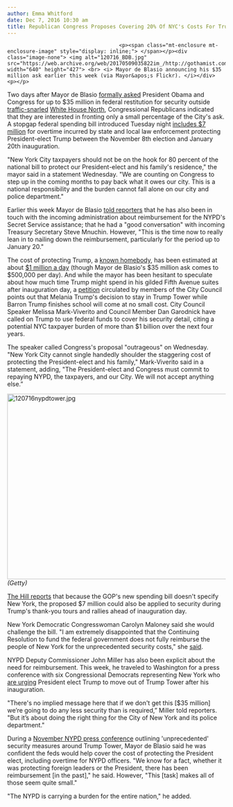 ```yaml
---
author: Emma Whitford
date: Dec 7, 2016 10:30 am
title: Republican Congress Proposes Covering 20% Of NYC's Costs For Trump Tower Security
---
```


	
										<p><span class="mt-enclosure mt-enclosure-image" style="display: inline;"> </span></p><div class="image-none"> <img alt="120716_BDB.jpg" src="https://web.archive.org/web/20170509035822im_/http://gothamist.com/attachments/nyc_ewhitford/120716_BDB.jpg" width="640" height="427"> <br> <i> Mayor de Blasio announcing his $35 million ask earlier this week (via Mayor&apos;s Flickr). </i></div> <p></p>

<p>Two days after Mayor de Blasio <a href="https://web.archive.org/web/20170509035822/https://twitter.com/NoahHurowitz/status/805793545986707458">formally asked</a> President Obama and Congress for up to $35 million in federal restitution for security outside <a href="https://web.archive.org/web/20170509035822/http://gothamist.com/2016/11/18/trump_tower_forget_it.php">traffic-snarled</a> <a href="https://web.archive.org/web/20170509035822/http://gothamist.com/2016/12/05/they_have_the_best_weather.php">White House North</a>, Congressional Republicans indicated that they are interested in fronting only a small percentage of the City&apos;s ask. A stopgap federal spending bill introduced Tuesday night <a href="https://web.archive.org/web/20170509035822/http://thehill.com/policy/finance/appropriations/309145-funding-bill-gives-new-york-7-million-for-protecting-trump">includes $7 million</a> for overtime incurred by state and local law enforcement protecting President-elect Trump between the November 8th election and January 20th inauguration.</p>

<p>&quot;New York City taxpayers should not be on the hook for 80 percent of the national bill to protect our President-elect and his family&apos;s residence,&quot; the mayor said in a statement Wednesday. &quot;We are counting on Congress to step up in the coming months to pay back what it owes our city. This is a national responsibility and the burden cannot fall alone on our city and police department.&quot;</p>

<p>Earlier this week Mayor de Blasio <a href="https://web.archive.org/web/20170509035822/http://www1.nyc.gov/office-of-the-mayor/news/924-16/transcript-mayor-de-blasio-commissioner-o-neill-november-crime-statistics/#/0">told reporters</a> that he has also been in touch with the incoming administration about reimbursement for the NYPD&apos;s Secret Service assistance; that he had a &quot;good conversation&quot; with incoming Treasury Secretary Steve Mnuchin. However, &quot;This is the time now to really lean in to nailing down the reimbursement, particularly for the period up to January 20.&quot; </p>

<p>The cost of protecting Trump, a <a href="https://web.archive.org/web/20170509035822/http://www.huffingtonpost.com/entry/trump-luxury-jet_us_57e6bc0ee4b08d73b8319f15">known homebody</a>, has been estimated at about <a href="https://web.archive.org/web/20170509035822/http://gothamist.com/2016/12/02/trump_security_costs_nyc.php">$1 million a day</a> (though Mayor de Blasio&apos;s $35 million ask comes to $500,000 per day). And while the mayor has been hesitant to speculate about how much time Trump might spend in his gilded Fifth Avenue suites after inauguration day, a <a href="https://web.archive.org/web/20170509035822/https://www.change.org/p/federal-government-not-nyc-must-cover-trump-tower-security-costs">petition</a> circulated by members of the City Council points out that Melania Trump&apos;s decision to stay in Trump Tower while Barron Trump finishes school will come at no small cost. City Council Speaker Melissa Mark-Viverito and Council Member Dan Garodnick have called on Trump to use federal funds to cover his security detail, citing a potential NYC taxpayer burden of more than $1 billion over the next four years. </p>

<p>The speaker called Congress&apos;s proposal &quot;outrageous&quot; on Wednesday. &quot;New York City cannot single handedly shoulder the staggering cost of protecting the President-elect and his family,&quot; Mark-Viverito said in a statement, adding, &quot;The President-elect and Congress must commit to repaying NYPD, the taxpayers, and our City. We will not accept anything else.&#x201D; </p>

<p><span class="mt-enclosure mt-enclosure-image" style="display: inline;"> </span></p><div class="image-none"> <img alt="120716nypdtower.jpg" src="https://web.archive.org/web/20170509035822im_/http://gothamist.com/attachments/nyc_arts_john/120716nypdtower.jpg" width="640" height="428"> <br> <i> (Getty)</i></div> <p></p>

<p><a href="https://web.archive.org/web/20170509035822/http://thehill.com/policy/finance/appropriations/309145-funding-bill-gives-new-york-7-million-for-protecting-trump">The Hill reports</a> that because the GOP&apos;s new spending bill doesn&apos;t specify New York, the proposed $7 million could also be applied to security during Trump&apos;s thank-you tours and rallies ahead of inauguration day. </p>

<p>New York Democratic Congresswoman Carolyn Maloney said she would challenge the bill. &quot;I am extremely disappointed that the Continuing Resolution to fund the federal government does not fully reimburse the people of New York for the unprecedented security costs,&quot; she <a href="https://web.archive.org/web/20170509035822/http://newyork.cbslocal.com/2016/12/07/trump-security-tab-new-york/">said</a>. </p>

<p>NYPD Deputy Commissioner John Miller has also been explicit about the need for reimbursement. This week, he traveled to Washington for a press conference with six Congressional Democrats representing New York who <a href="https://web.archive.org/web/20170509035822/http://nypost.com/2016/12/06/nyc-lawmakers-demand-trump-move-or-foot-the-security-bill/">are urging</a> President elect Trump to move out of Trump Tower after his inauguration. </p>

<p>&quot;There&apos;s no implied message here that if we don&apos;t get this [$35 million] we&#x2019;re going to do any less security than is required,&#x201D; Miller told reporters. &quot;But it&#x2019;s about doing the right thing for the City of New York and its police department.&quot; </p>

<p>During a <a href="https://web.archive.org/web/20170509035822/http://gothamist.com/2016/11/18/trump_tower_forget_it.php">November NYPD press conference</a> outlining &apos;unprecedented&apos; security measures around Trump Tower, Mayor de Blasio said he was confident the feds would help cover the cost of protecting the President elect, including overtime for NYPD officers. &quot;We know for a fact, whether it was protecting foreign leaders or the President, there has been reimbursement [in the past],&quot; he said. However, &quot;This [task] makes all of those seem quite small.&quot; </p>

<p>&quot;The NYPD is carrying a burden for the entire nation,&quot; he added. </p>					
										
									
				